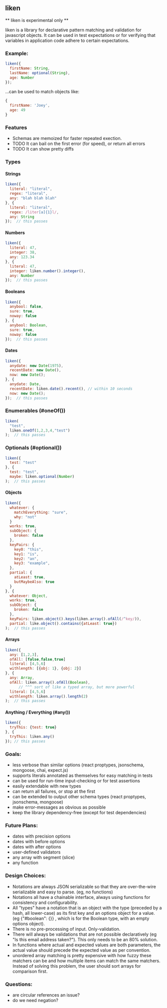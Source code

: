 ## liken

** liken is experimental only **

liken is a library for declarative pattern matching and validation for javascript objects.  It can be used in test expectations or for verifying that variables in application code adhere to certain expectations.

### Example:

```javascript
liken({
  firstName: String,
  lastName: optional(String),
  age: Number
});
```

...can be used to match objects like:
```javascript
{
  firstName: 'Joey',
  age: 49
}

```


### Features

* Schemas are memoized for faster repeated exection.
* TODO It can bail on the first error (for speed), or return all errors
* TODO It can show pretty diffs

### Types

#### Strings
```javascript
liken({
  literal: "literal",
  regex: "literal",
  any: "blah blah blah"
}, {
  literal: "literal",
  regex: /liter[a]{1}l/,
  any: String
});  // this passes
```

#### Numbers
```javascript
liken({
  literal: 47,
  integer: 38,
  any: 123.34
}, {
  literal: 47,
  integer: liken.number().integer(),
  any: Number
});  // this passes
```


#### Booleans
```javascript
liken({
  anybool: false,
  sure: true,
  noway: false
}, {
  anybool: Boolean,
  sure: true,
  noway: false
});  // this passes
```

#### Dates
```javascript
liken({
  anydate: new Date(1975),
  recentDate: new Date(),
  now: new Date();
}, {
  anydate: Date,
  recentDate: liken.date().recent(), // within 10 seconds
  now: new Date();
});  // this passes
```

### Enumerables (#oneOf())

```javascript
liken(
  "test",
  liken.oneOf(1,2,3,4,"test")
);  // this passes
```

### Optionals (#optional())
```javascript
liken({
  test: "test"
}, {
  test: "test",
  maybe: liken.optional(Number)
);  // this passes
```

#### Objects
```javascript
liken({
  whatever: {
    matchEverything: "sure",
    why: "not"
  }
  works: true,
  subObject: {
    broken: false
  },
  keyPairs: {
    key0: "this",
    key1: "is",
    key2: "an",
    key3: "example",
  },
  partial: {
    atLeast: true,
    butMaybeAlso: true
  }
}, {
  whatever: Object,
  works: true,
  subObject: {
    broken: false
  },
  keyPairs: liken.object().keys(liken.array().ofAll(/^key/)),
  partial: like.object().contains({atLeast: true})
);  // this passes
```

#### Arrays
```javascript
liken({
  any: [1,2,3],
  ofAll: [false,false,true]
  literal: [4,5,6]
  withlength: [{obj: 1}, {obj: 2}]
}, {
  any: Array,
  ofAll: liken.array().ofAll(Boolean),
      // ^^^ sort of like a typed array, but more powerful
  literal: [4,5,6]
  withlength: liken.array().length(2)
);  // this passes
```

#### Anything / Everything (#any())
```javascript
liken({
  tryThis: {test: true}
}, {
  tryThis: liken.any()
}); // this passes
```


### Goals:
* less verbose than similar options (react proptypes, jsonschema, mongoose, chai, expect.js)
* supports literals annotated as themselves for easy matching in tests
* can be used for run-time input-checking or for test assertions
* easily extendable with new types
* can return all failures, or stop at the first
* can be extended to output other schema types (react proptypes,
  jsonschema, mongoose)
* make error-messages as obvious as possible
* keep the library dependency-free (except for test dependencies)

### Future Plans:
* dates with precision options
* dates with before options
* dates with after options
* user-defined validators
* any array with segment (slice)
* any function

### Design Choices:
* Notations are always JSON serializable so that they are
  over-the-wire serializable and easy to parse. (eg, no functions)
* Notations all have a chainable interface, always using functions for
  consistency and configurability.
* All "types" have a notation that is an object with the type (preceded
  by a hash, all lower-case) as its first key and an options object for a value.  (eg {"#boolean": {}} , which is for the Boolean type, with an empty options object).
* There is no pre-processing of input.  Only-validation.
* There will always be validations that are not possible declaratively
  (eg "Is this email address taken?").  This only needs to be an 80% solution.
* In functions where actual and expected values are both parameters, the
  actual value should precede the expected value as per convention.
* unordered array matching is pretty expensive with how fuzzy these
  matchers can be and how multiple items can match the same matchers.  Instead of solving this problem, the user should sort arrays for comparison first.

### Questions:
* are circular references an issue?
* do we need negation?









